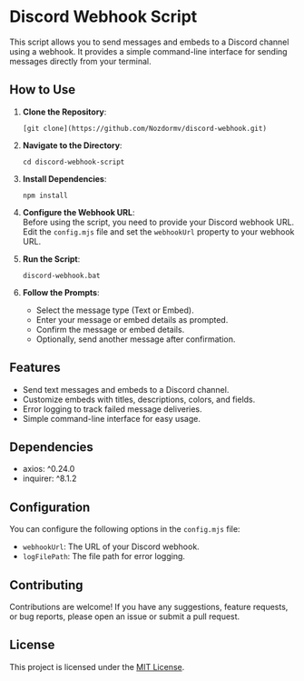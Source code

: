 # Discord Webhook Script

This script allows you to send messages and embeds to a Discord channel using a webhook. It provides a simple command-line interface for sending messages directly from your terminal.

## How to Use

1. **Clone the Repository**: 
   ```
   [git clone](https://github.com/Nozdormv/discord-webhook.git)
   ```

2. **Navigate to the Directory**:
   ```
   cd discord-webhook-script
   ```

3. **Install Dependencies**:
   ```
   npm install
   ```

4. **Configure the Webhook URL**:  
   Before using the script, you need to provide your Discord webhook URL. Edit the `config.mjs` file and set the `webhookUrl` property to your webhook URL.

5. **Run the Script**:
   ```
   discord-webhook.bat
   ```

6. **Follow the Prompts**:
   - Select the message type (Text or Embed).
   - Enter your message or embed details as prompted.
   - Confirm the message or embed details.
   - Optionally, send another message after confirmation.

## Features

- Send text messages and embeds to a Discord channel.
- Customize embeds with titles, descriptions, colors, and fields.
- Error logging to track failed message deliveries.
- Simple command-line interface for easy usage.

## Dependencies

- axios: ^0.24.0
- inquirer: ^8.1.2

## Configuration

You can configure the following options in the `config.mjs` file:

- `webhookUrl`: The URL of your Discord webhook.
- `logFilePath`: The file path for error logging.

## Contributing

Contributions are welcome! If you have any suggestions, feature requests, or bug reports, please open an issue or submit a pull request.

## License

This project is licensed under the [MIT License](https://github.com/Nozdormv/discord-webhook/blob/main/LICENSE).
